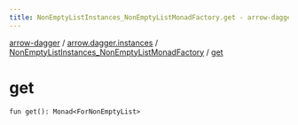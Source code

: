 ```yaml
---
title: NonEmptyListInstances_NonEmptyListMonadFactory.get - arrow-dagger
---
```


[arrow-dagger](../../index.html) / [arrow.dagger.instances](../index.html) / [NonEmptyListInstances_NonEmptyListMonadFactory](index.html) / [get](./get.html)

# get

`fun get(): Monad<ForNonEmptyList>`